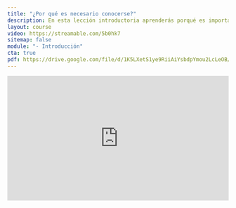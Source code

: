 ```yaml
---
title: "¿Por qué es necesario conocerse?"
description: En esta lección introductoria aprenderás porqué es importante conocerse para gestionar las emociones y reducir el estrés. Puedes descargar el programa y la bibliografía del curso en el siguiente enlace. Por cierto, revisa tu email que habrás recibido mi guía para controlar la ansiedad.
layout: course
video: https://streamable.com/5b0hk7
sitemap: false
module: "- Introducción"
cta: true
pdf: https://drive.google.com/file/d/1K5LXetS1ye9RiiAiYsbdpYmou2LcLeOB/view?usp=share_link
---
```


<div style="width:100%;height:0px;position:relative;padding-bottom:56.250%;"><iframe src="https://streamable.com/e/2eowi2" frameborder="0" width="100%" height="100%" allowfullscreen style="width:100%;height:100%;position:absolute;left:0px;top:0px;overflow:hidden;"></iframe></div>






